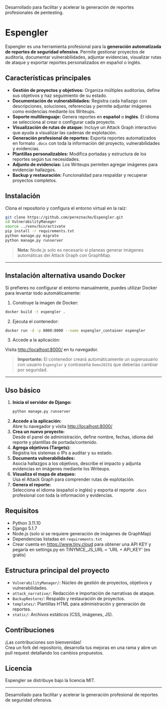 Desarrollado para facilitar y acelerar la generación de reportes profesionales de pentesting.
# Espengler

Espengler es una herramienta profesional para la **generación automatizada de reportes de seguridad ofensiva**. Permite gestionar proyectos de auditoría, documentar vulnerabilidades, adjuntar evidencias, visualizar rutas de ataque y exportar reportes personalizados en español o inglés.

## Características principales

- **Gestión de proyectos y objetivos:** Organiza múltiples auditorías, define sus objetivos y haz seguimiento de su estado.
- **Documentación de vulnerabilidades:** Registra cada hallazgo con descripciones, soluciones, referencias y permite adjuntar imágenes como evidencias mediante los Writeups.
- **Soporte multilenguaje:** Genera reportes en **español** o **inglés**. El idioma se selecciona al crear o configurar cada proyecto.
- **Visualización de rutas de ataque:** Incluye un Attack Graph interactivo que ayuda a visualizar las cadenas de explotación.
- **Generación profesional de reportes:** Exporta reportes automatizados en formato `.docx` con toda la información del proyecto, vulnerabilidades y evidencias.
- **Plantillas personalizables:** Modifica portadas y estructura de los reportes según tus necesidades.
- **Adjunto de evidencias:** Los Writeups permiten agregar imágenes para evidenciar hallazgos.
- **Backup y restauración:** Funcionalidad para respaldar y recuperar proyectos completos.

## Instalación

Clona el repositorio y configura el entorno virtual en la raíz:

```bash
git clone https://github.com/pereznacho/Espengler.git
cd VulnerabilityManager
source ../venv/bin/activate
pip install -r requirements.txt
python manage.py migrate
python manage.py runserver
```

> **Nota:** Node.js solo es necesario si planeas generar imágenes automáticas del Attack Graph con GraphMap.

---

## Instalación alternativa usando Docker

Si prefieres no configurar el entorno manualmente, puedes utilizar Docker para levantar todo automáticamente:

1. Construye la imagen de Docker:

```bash
docker build -t espengler .
```

2. Ejecuta el contenedor:

```bash
docker run -d -p 8000:8000 --name espengler_container espengler
```

3. Accede a la aplicación:

Visita [http://localhost:8000/](http://localhost:8000/) en tu navegador.

> **Importante:** El contenedor creará automáticamente un superusuario con usuario `Espengler` y contraseña `Demo2025$` que deberías cambiar por seguridad.

---

## Uso básico

1. **Inicia el servidor de Django:**
   ```bash
   python manage.py runserver
   ```
2. **Accede a la aplicación:**  
   Abre tu navegador y visita [http://localhost:8000/](http://localhost:8000/)
3. **Crea un nuevo proyecto:**  
   Desde el panel de administración, define nombre, fechas, idioma del reporte y plantillas de portada/contenido.
4. **Agrega objetivos (Targets):**  
   Registra los sistemas o IPs a auditar y su estado.
5. **Documenta vulnerabilidades:**  
   Asocia hallazgos a los objetivos, describe el impacto y adjunta evidencias en imágenes mediante los Writeups.
6. **Visualiza el mapa de ataques:**  
   Usa el Attack Graph para comprender rutas de explotación.
7. **Genera el reporte:**  
   Selecciona el idioma (español o inglés) y exporta el reporte `.docx` profesional con toda la información y evidencias.

## Requisitos

- Python 3.11.10
- Django 5.1.7
- Node.js (solo si se requiere generación de imágenes de GraphMap)
- Dependencias listadas en `requirements.txt`
- Crear cuenta en https://www.tiny.cloud para obtener una API KEY y pegarla en settings.py en TINYMCE_JS_URL = 'URL + API_KEY' (es gratis)

## Estructura principal del proyecto

- `VulnerabilityManager/`: Núcleo de gestión de proyectos, objetivos y vulnerabilidades.
- `attack_narrative/`: Redacción e importación de narrativas de ataque.
- `BackupRestore/`: Respaldo y restauración de proyectos.
- `templates/`: Plantillas HTML para administración y generación de reportes.
- `static/`: Archivos estáticos (CSS, imágenes, JS).

## Contribuciones

¡Las contribuciones son bienvenidas!  
Crea un fork del repositorio, desarrolla tus mejoras en una rama y abre un pull request detallando los cambios propuestos.

## Licencia

Espengler se distribuye bajo la licencia MIT.

---

Desarrollado para facilitar y acelerar la generación profesional de reportes de seguridad ofensiva.
